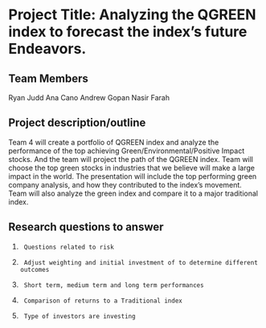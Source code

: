 # Project Title: Analyzing the QGREEN index to forecast the index’s future Endeavors.

## Team Members
Ryan Judd
Ana Cano
Andrew Gopan
Nasir Farah

## Project description/outline
Team 4 will create a portfolio of QGREEN index and analyze the performance of the top achieving Green/Environmental/Positive Impact stocks. And the team will project the path of the QGREEN index.
Team will choose the top green stocks in industries that we believe will make a large impact in the world. The presentation will include the top performing green company analysis, and how they  contributed to the index’s movement. Team will also analyze the green index and compare it to a major traditional index.

## Research questions to answer

1.  	Questions related to risk
2.  	Adjust weighting and initial investment of to determine different outcomes
3.  	Short term, medium term and long term performances
4.  	Comparison of returns to a Traditional index
5.  	Type of investors are investing

